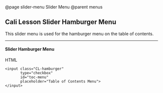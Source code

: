 @page slider-menu Slider Menu
@parent menus

## Cali Lesson Slider Hamburger Menu

This slider menu is used for the hamburger menu on the table of contents.

---

#### Slider Hamburger Menu

HTML
```
<input class="CL-hamburger" 
	   type="checkbox" 
	   id="toc-menu" 
	   placeholder="Table of Contents Menu">
</input>
```

<style>
	input.CL-hamburger[type="checkbox"] {
	  content: url(https://image.ibb.co/gVyoEH/hamburger_menu_32px.png);
	  display: block;
	  width: 32px;
	  height: 32px;
	  cursor: pointer;
	  -webkit-appearance: none;
	  -moz-appearance: none;
	  -o-appearance: none;
	  -ms-appearance: none;
	  appearance: none;
	  outline: none;
	}
	input.CL-hamburger[type="checkbox"]:checked {
	  content: url(https://image.ibb.co/mVgSOc/arrow_previous.png);
	  -webkit-appearance: none;
	  -moz-appearance: none;
	  -o-appearance: none;
	  -ms-appearance: none;
	  appearance: none;
	  outline: none;
	}	
</style>

<input class="CL-hamburger" type="checkbox"></input>
